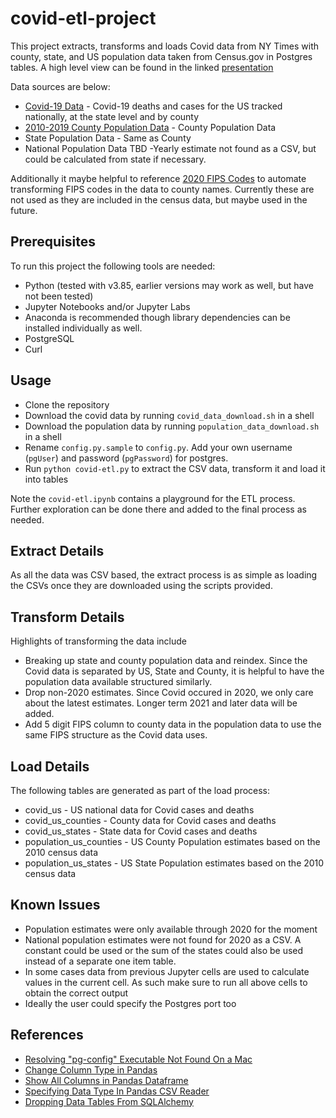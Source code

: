 # covid-etl-project

This project extracts, transforms and loads Covid data from NY Times with county, state, and US population data taken from Census.gov in Postgres tables. A high level view can be found in the linked [presentation](https://docs.google.com/presentation/d/1K-bi7V2eI63Y3zEpxU2qML6Pc2YXFOa5xIRoxgjt230/edit?usp=sharing)

Data sources are below:

* [Covid-19 Data](https://github.com/nytimes/covid-19-data) - Covid-19 deaths and cases for the US tracked nationally, at the state level and by county
* [2010-2019 County Population Data](https://www.census.gov/data/datasets/time-series/demo/popest/2010s-counties-total.html#par_textimage_739801612) - County Population Data
* State Population Data - Same as County
* National Population Data TBD -Yearly estimate not found as a CSV, but could be calculated from state if necessary.

Additionally it maybe helpful to reference [2020 FIPS Codes](https://www.census.gov/geographies/reference-files/2020/demo/popest/2020-fips.html) to automate transforming FIPS codes in the data to county names. Currently these are not used as they are included in the census data, but maybe used in the future.

## Prerequisites

To run this project the following tools are needed:

* Python (tested with v3.85, earlier versions may work as well, but have not been tested)
* Jupyter Notebooks and/or Jupyter Labs
* Anaconda is recommended though library dependencies can be installed individually as well.
* PostgreSQL
* Curl

## Usage

* Clone the repository
* Download the covid data by running `covid_data_download.sh` in a shell
* Download the population data by running `population_data_download.sh` in a shell
* Rename `config.py.sample` to `config.py`. Add your own username (`pgUser`) and password (`pgPassword`) for postgres.
* Run `python covid-etl.py` to extract the CSV data, transform it and load it into tables

Note the `covid-etl.ipynb` contains a playground for the ETL process. Further exploration can be done there and added to the final process as needed.

## Extract Details

As all the data was CSV based, the extract process is as simple as loading the CSVs once they are downloaded using the scripts provided.
## Transform Details

Highlights of transforming the data include

* Breaking up state and county population data and reindex. Since the Covid data is separated by US, State and County, it is helpful to have the population data available structured similarly.
* Drop non-2020 estimates. Since Covid occured in 2020, we only care about the latest estimates. Longer term 2021 and later data will be added.
* Add 5 digit FIPS column to county data in the population data to use the same FIPS structure as the Covid data uses.

## Load Details

The following tables are generated as part of the load process:

* covid_us - US national data for Covid cases and deaths
* covid_us_counties - County data for Covid cases and deaths
* covid_us_states - State data for Covid cases and deaths
* population_us_counties - US County Population estimates based on the 2010 census data
* population_us_states - US State Population estimates based on the 2010 census data


## Known Issues

* Population estimates were only available through 2020 for the moment
* National population estimates were not found for 2020 as a CSV. A constant could be used or the sum of the states could also be used instead of a separate one item table.
* In some cases data from previous Jupyter cells are used to calculate values in the current cell. As such make sure to run all above cells to obtain the correct output
* Ideally the user could specify the Postgres port too

## References

* [Resolving "pg-config" Executable Not Found On a Mac](https://stackoverflow.com/questions/20170895/mac-virtualenv-pip-postgresql-error-pg-config-executable-not-found)
* [Change Column Type in Pandas](https://stackoverflow.com/questions/15891038/change-column-type-in-pandas)
* [Show All Columns in Pandas Dataframe](https://stackoverflow.com/questions/49188960/how-to-show-all-columns-names-on-a-large-pandas-dataframe)
* [Specifying Data Type In Pandas CSV Reader](https://stackoverflow.com/questions/10591000/specifying-data-type-in-pandas-csv-reader)
* [Dropping Data Tables From SQLAlchemy](https://stackoverflow.com/questions/33229140/how-do-i-drop-a-table-in-sqlalchemy-when-i-dont-have-a-table-object/37095265)
